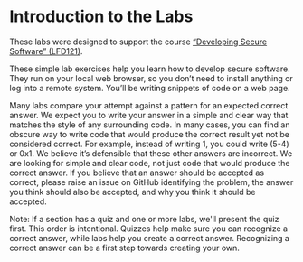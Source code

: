 # Introduction to the Labs

These labs were designed to support the course
[“Developing Secure Software” (LFD121)](https://training.linuxfoundation.org/training/developing-secure-software-lfd121/).

These simple lab exercises help you learn how to develop secure software.
They run on your local web browser,
so you don’t need to install anything or log into a remote system.
You’ll be writing snippets of code on a web page.

Many labs compare your attempt against a pattern
for an expected correct answer.
We expect you to write your answer in a simple and clear way
that matches the style of any surrounding code.
In many cases, you can find an obscure way to write code
that would produce the correct result yet not be considered correct.
For example, instead of writing 1, you could write (5-4) or 0x1.
We believe it’s defensible that these other answers are incorrect.
We are looking for simple and clear code,
not just code that would produce the correct answer.
If you believe that an answer should be accepted as correct,
please raise an issue on GitHub identifying the problem,
the answer you think should also be accepted,
and why you think it should be accepted.

Note: If a section has a quiz and one or more labs,
we'll present the quiz first.
This order is intentional.
Quizzes help make sure you can recognize a correct answer,
while labs help you create a correct answer.
Recognizing a correct answer can be a first step towards creating your own.

